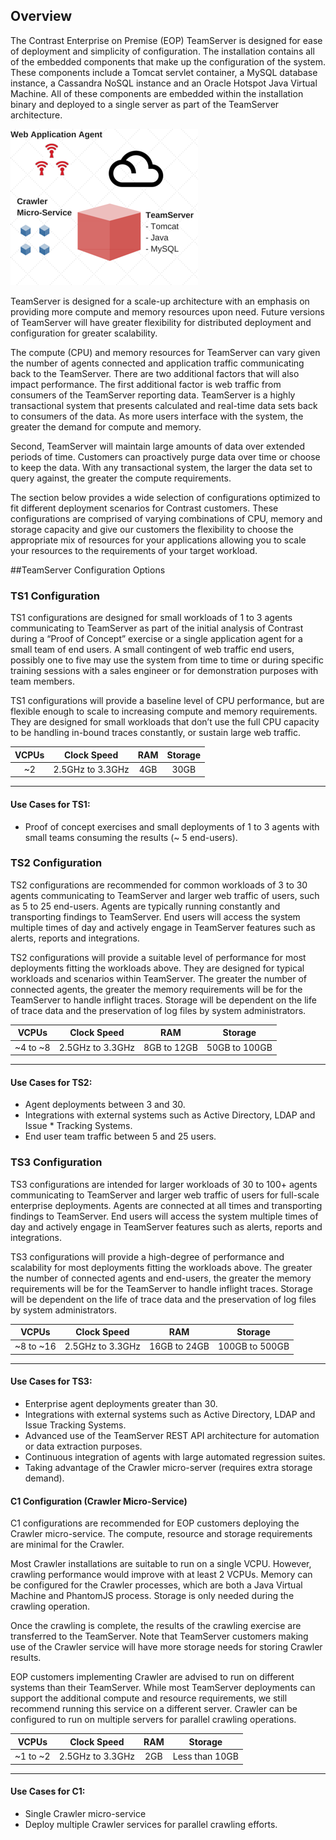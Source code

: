 <!--
  title: "TeamServer Sizing Recommendations",
  description: "AWS like sizing guidelines for TeamServer and Crawler",
-->

## Overview
The Contrast Enterprise on Premise (EOP) TeamServer is designed for ease of deployment and simplicity of configuration.  The installation contains all of the embedded components that make up the configuration of the system. These components include a Tomcat servlet container, a MySQL database instance, a Cassandra NoSQL instance and an Oracle Hotspot Java Virtual Machine. All of these components are embedded within the installation binary and deployed to a single server as part of the TeamServer architecture.

<a href="assets/images/KB2-k02.png" rel="lightbox" title="Components"><img class="thumbnail" src="assets/images/KB2-k02.png"/></a>

TeamServer is designed for a scale-up architecture with an emphasis on providing more compute and memory resources upon need. Future versions of TeamServer will have greater flexibility for distributed deployment and configuration for greater scalability.

The compute (CPU) and memory resources for TeamServer can vary given the number of agents connected and application traffic communicating back to the TeamServer. There are two additional factors that will also impact performance.
The first additional factor is web traffic from consumers of the TeamServer reporting data. TeamServer is a highly transactional system that presents calculated and real-time data sets back to consumers of the data. As more users interface with the system, the greater the demand for compute and memory.

Second, TeamServer will maintain large amounts of data over extended periods of time. Customers can proactively purge data over time or choose to keep the data. With any transactional system, the larger the data set to query against, the greater the compute requirements.

The section below provides a wide selection of configurations optimized to fit different deployment scenarios for Contrast customers. These configurations are comprised of varying combinations of CPU, memory and storage capacity and give our customers the flexibility to choose the appropriate mix of resources for your applications allowing you to scale your resources to the requirements of your target workload.

##TeamServer Configuration Options
### TS1 Configuration
TS1 configurations are designed for small workloads of 1 to 3 agents communicating to TeamServer as part of the initial analysis of Contrast during a “Proof of Concept” exercise or a single application agent for a small team of end users. A small contingent of web traffic end users, possibly one to five may use the system from time to time or during specific training sessions with a sales engineer or for demonstration purposes with team members.

TS1 configurations will provide a baseline level of CPU performance, but are flexible enough to scale to increasing compute and memory requirements. They are designed for small workloads that don’t use the full CPU capacity to be handling in-bound traces constantly, or sustain large web traffic. 

| VCPUs | Clock Speed      | RAM | Storage |
|:-----:|:----------------:|:---:|:-------:|
| ~2    | 2.5GHz to 3.3GHz | 4GB |  30GB   |

---

#### Use Cases for TS1:
* Proof of concept exercises and small deployments of 1 to 3 agents with small teams consuming the results (~ 5 end-users).

### TS2 Configuration
TS2 configurations are recommended for common workloads of 3 to 30 agents communicating to TeamServer and larger web traffic of users, such as 5 to 25 end-users. Agents are typically running constantly and transporting findings to TeamServer. End users will access the system multiple times of day and actively engage in TeamServer features such as alerts, reports and integrations.

TS2 configurations will provide a suitable level of performance for most deployments fitting the workloads above. They are designed for typical workloads and scenarios within TeamServer. The greater the number of connected agents, the greater the memory requirements will be for the TeamServer to handle inflight traces. Storage will be dependent on the life of trace data and the preservation of log files by system administrators.

| VCPUs | Clock Speed      | RAM | Storage |
|:--------:|:----------------:|:---:|:-------:|
| ~4 to ~8 | 2.5GHz to 3.3GHz | 8GB to 12GB |  50GB to 100GB   |

---

#### Use Cases for TS2:
* Agent deployments between 3 and 30.
* Integrations with external systems such as Active Directory, LDAP and Issue * Tracking Systems.
* End user team traffic between 5 and 25 users.

### TS3 Configuration
TS3 configurations are intended for larger workloads of 30 to 100+ agents communicating to TeamServer and larger web traffic of users for full-scale enterprise deployments. Agents are connected at all times and transporting findings to TeamServer. End users will access the system multiple times of day and actively engage in TeamServer features such as alerts, reports and integrations.

TS3 configurations will provide a high-degree of performance and scalability for most deployments fitting the workloads above. The greater the number of connected agents and end-users, the greater the memory requirements will be for the TeamServer to handle inflight traces. Storage will be dependent on the life of trace data and the preservation of log files by system administrators. 

| VCPUs | Clock Speed      | RAM | Storage |
|:--------:|:----------------:|:---:|:-------:|
| ~8 to ~16 | 2.5GHz to 3.3GHz | 16GB to 24GB |  100GB to 500GB   |

---

#### Use Cases for TS3:
* Enterprise agent deployments greater than 30.
* Integrations with external systems such as Active Directory, LDAP and Issue Tracking Systems.
* Advanced use of the TeamServer REST API architecture for automation or data extraction purposes.
* Continuous integration of agents with large automated regression suites.
* Taking advantage of the Crawler micro-server (requires extra storage demand).

#### C1 Configuration (Crawler Micro-Service)
C1 configurations are recommended for EOP customers deploying the Crawler micro-service. The compute, resource and storage requirements are minimal for the Crawler.

Most Crawler installations are suitable to run on a single VCPU. However, crawling performance would improve with at least 2 VCPUs. Memory can be configured for the Crawler processes, which are both a Java Virtual Machine and PhantomJS process. Storage is only needed during the crawling operation. 

Once the crawling is complete, the results of the crawling exercise are transferred to the TeamServer. Note that TeamServer customers making use of the Crawler service will have more storage needs for storing Crawler results. 

EOP customers implementing Crawler are advised to run on different systems than their TeamServer. While most TeamServer deployments can support the additional compute and resource requirements, we still recommend running this service on a different server. Crawler can be configured to run on multiple servers for parallel crawling operations.

| VCPUs | Clock Speed      | RAM | Storage |
|:-----:|:----------------:|:---:|:-------:|
| ~1 to ~2 | 2.5GHz to 3.3GHz | 2GB | Less than 10GB   |

---

#### Use Cases for C1:
* Single Crawler micro-service
* Deploy multiple Crawler services for parallel crawling efforts.
